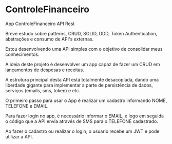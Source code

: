 # ControleFinanceiro
App ControleFinanceiro API Rest

Breve estudo sobre patterns, CRUD, SOLID, DDD, Token Authentication, abstrações e consumo de API's externas.

Estou desenvolvendo uma API simples com o objetivo de consolidar meus conhecimentos.

A ideia deste projeto é desenvolver um app capaz de fazer um CRUD em lançamentos de despesas e receitas.

A estrutura principal desta API está totalmente desacoplada, dando uma liberdade gigante para implementar a parte de persistência de dados, serviços (emails, sms, token) e etc.

O primeiro passo para usar o App é realizar um cadastro informando NOME, TELEFONE e EMAIL.

Para fazer login no app, é necessário informar o EMAIL, e logo em seguida o código que a API envia através de SMS para o TELEFONE cadastrado.

Ao fazer o cadastro ou realizar o login, o usuario recebe um JWT e pode utilizar a API.
